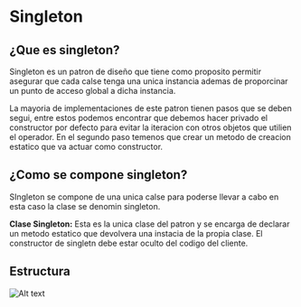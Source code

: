# Singleton

## ¿Que es singleton?
Singleton es un patron de diseño que tiene como proposito permitir asegurar que cada calse tenga una unica instancia ademas de proporcinar un punto de acceso global a dicha instancia. 

La mayoria de implementaciones de este patron tienen pasos que se deben segui, entre estos podemos encontrar que debemos hacer privado el constructor por defecto para evitar la iteracion con otros objetos que utilien el operador. En el segundo paso temenos que crear un metodo de creacion estatico que va actuar como constructor.

## ¿Como se compone singleton?
SIngleton se compone de una unica calse para poderse llevar a cabo en esta caso la clase se denomin singleton.

**Clase Singleton:** Esta es la unica clase del patron y se encarga de declarar un metodo estatico que devolvera una instacia de la propia clase. El constructor de singletn debe estar oculto del codigo del cliente. 

## Estructura

![Alt text](https://refactoring.guru/images/patterns/diagrams/singleton/structure-es-indexed.png)


